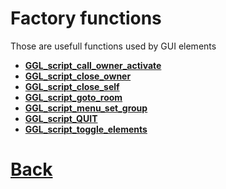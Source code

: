 # Factory functions

Those are usefull functions used by GUI elements

- **[GGL_script_call_owner_activate](https://github.com/Ced30/GML-GUI-Library-GGL-Documentation/blob/main/API/GGL_factory/GGL_script_create_textbox.md)**
- **[GGL_script_close_owner](https://github.com/Ced30/GML-GUI-Library-GGL-Documentation/blob/main/API/GGL_factory/GGL_script_create_textbox.md)**
- **[GGL_script_close_self](https://github.com/Ced30/GML-GUI-Library-GGL-Documentation/blob/main/API/GGL_factory/GGL_script_create_textbox.md)**
- **[GGL_script_goto_room](https://github.com/Ced30/GML-GUI-Library-GGL-Documentation/blob/main/API/GGL_factory/GGL_script_create_textbox.md)**
- **[GGL_script_menu_set_group](https://github.com/Ced30/GML-GUI-Library-GGL-Documentation/blob/main/API/GGL_factory/GGL_script_create_textbox.md)**
- **[GGL_script_QUIT](https://github.com/Ced30/GML-GUI-Library-GGL-Documentation/blob/main/API/GGL_factory/GGL_script_create_textbox.md)**
- **[GGL_script_toggle_elements](https://github.com/Ced30/GML-GUI-Library-GGL-Documentation/blob/main/API/GGL_factory/GGL_script_create_textbox.md)**

# [Back](https://github.com/Ced30/GML-GUI-Library-GGL-Documentation/blob/main/README.md)
